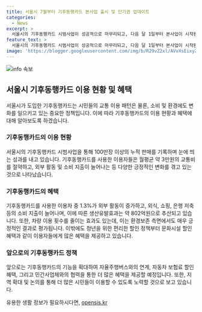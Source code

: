 ```yaml
---
title: 서울시 7월부터 기후동행카드 본사업 출시 및 단기권 업데이트
categories:
  - News
excerpt: >
  서울시의 기후동행카드 시범사업이 성공적으로 마무리되고, 다음 달 1일부터 본사업이 시작된다. 기후동행카드는 사용자 1인당 월평균 3만원의 교통비를 절감하고, 외부활동 증가 및 소비 지출 증가 등의 효과를 냈다. 내달 1일부터는 단기권을 도입하여 더 효율적인 이용이 가능하며, 청년들을 위한 할인도 더욱 강화된다. 또한, 기후동행카드를 이용한 사용자는 자동차 이용을 줄이는 자발적인 기후 동행을 이어나가고 있는 것으로 나타났다. 추가로, 카드 결제 기능과 자율주행버스를 활용할 수 있는 확장된 혜택과 서비스가 예정되어 있다. 
feature_text: >
  서울시의 기후동행카드 시범사업이 성공적으로 마무리되고, 다음 달 1일부터 본사업이 시작된다. 기후동행카드는 사용자 1인당 월평균 3만원의 교통비를 절감하고, 외부활동 증가 및 소비 지출 증가 등의 효과를 냈다. 내달 1일부터는 단기권을 도입하여 더 효율적인 이용이 가능하며, 청년들을 위한 할인도 더욱 강화된다. 또한, 기후동행카드를 이용한 사용자는 자동차 이용을 줄이는 자발적인 기후 동행을 이어나가고 있는 것으로 나타났다. 추가로, 카드 결제 기능과 자율주행버스를 활용할 수 있는 확장된 혜택과 서비스가 예정되어 있다. 
image: 'https://blogger.googleusercontent.com/img/b/R29vZ2xl/AVvXsEixyZcFfHzMRdzZMjFBmAUKJYCLCGyLL1o632UiGVXcaFdKo_bkvkuCioo0uUKlGfBVcT3P84aROyZIXSBEx3Aw5nCQ3pTgDom1WDC4m8eifvWiAmWEEVb4x6G_l8C0QH225ldMjyaFvpxGEBGNO37VmDTDMHGhJPq73UglMfDca1-0aw/s1600/blogspot.png'
---
```


<p><img src="https://blogger.googleusercontent.com/img/b/R29vZ2xl/AVvXsEixyZcFfHzMRdzZMjFBmAUKJYCLCGyLL1o632UiGVXcaFdKo_bkvkuCioo0uUKlGfBVcT3P84aROyZIXSBEx3Aw5nCQ3pTgDom1WDC4m8eifvWiAmWEEVb4x6G_l8C0QH225ldMjyaFvpxGEBGNO37VmDTDMHGhJPq73UglMfDca1-0aw/s1600/blogspot.png" alt="info 속보" /></p>

<h2 data-ke-size="size26">서울시 기후동행카드 이용 현황 및 혜택</h2>

<p data-ke-size="size16">서울시가 도입한 기후동행카드는 시민들의 교통 이용 패턴은 물론, 소비 및 환경에도 변화를 일으키고 있는 중요한 정책입니다. 이에 따라 기후동행카드의 이용 현황과 혜택에 대해 알아보도록 하겠습니다.</p>

<h3>기후동행카드의 이용 현황</h3>

<p data-ke-size="size16">서울시의 기후동행카드 시범사업을 통해 100만장 이상의 누적 판매를 기록하며 눈에 띄는 성과를 내고 있습니다. 기후동행카드를 사용한 이용자들은 월평균 약 3만원의 교통비를 절약하고, 외부 활동 및 소비 지출이 늘어나는 등 다양한 긍정적인 변화를 겪고 있는 것으로 나타났습니다.</p>

<h3>기후동행카드의 혜택</h3>

<p data-ke-size="size16">기후동행카드를 사용한 이용자 중 1.3%가 외부 활동이 증가하고, 외식, 쇼핑, 은행 저축 등의 소비 지출이 늘어나며, 이에 따른 생산유발효과는 약 802억원으로 추산되고 있습니다. 또한, 차량 이용 횟수를 줄이는 효과도 있는데, 이는 환경보존 측면에서도 매우 긍정적인 결과로 평가됩니다. 이밖에도 청년을 위한 편리한 할인 정책부터 문화시설 할인 혜택과 같이 이용자들에게 많은 혜택을 제공하고 있습니다.</p>

<h3>앞으로의 기후동행카드 정책</h3>

<p data-ke-size="size16">앞으로는 기후동행카드의 기능을 확대하여 자율주행버스와의 연계, 자동차 보험료 할인 혜택, 그리고 민간사업체와의 협력을 통한 더 많은 혜택을 제공할 예정입니다. 또한, 지역 확대 및 논의를 통해 더 많은 시민들이 이용할 수 있도록 노력할 것으로 보고 있습니다.</p>
유용한 생활 정보가 필요하시다면, <a href="https://opensis.kr" rel="dofollow">opensis.kr</a>


